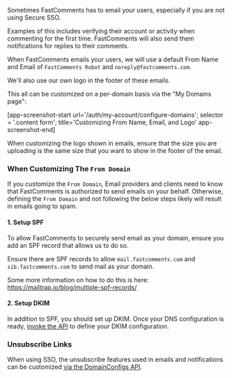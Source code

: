 Sometimes FastComments has to email your users, especially if you are not using Secure SSO.

Examples of this includes verifying their account or activity when commenting for the first time. FastComments
will also send them notifications for replies to their comments.

When FastComments emails your users, we will use a default From Name and Email of `FastComments Robot` and `noreply@fastcomments.com`.

We'll also use our own logo in the footer of these emails.

This all can be customized on a per-domain basis via the "My Domains page":

[app-screenshot-start url='/auth/my-account/configure-domains'; selector = '.content form'; title='Customizing From Name, Email, and Logo' app-screenshot-end]

When customizing the logo shown in emails, ensure that the size you are uploading is the same size that you want to show in the footer of the email.

### When Customizing The `From Domain`

If you customize the `From Domain`, Email providers and clients need to know that FastComments is authorized to send emails on your behalf. Otherwise,
defining the `From Domain` and not following the below steps likely will result in emails going to spam.

#### 1. Setup SPF

To allow FastComments to securely send email as your domain, ensure you add an SPF record that allows us to do so.

Ensure there are SPF records to allow `mail.fastcomments.com` and `sib.fastcomments.com` to send mail as your domain.

Some more information on how to do this is here: https://mailtrap.io/blog/multiple-spf-records/

#### 2. Setup DKIM

In addition to SPF, you should set up DKIM. Once your DNS configuration is ready, [invoke the API](/guide-api#domain-config-structure) to define your DKIM configuration.

### Unsubscribe Links

When using SSO, the unsubscribe features used in emails and notifications can be customized [via the DomainConfigs API](/guide-api#domain-config-structure).
